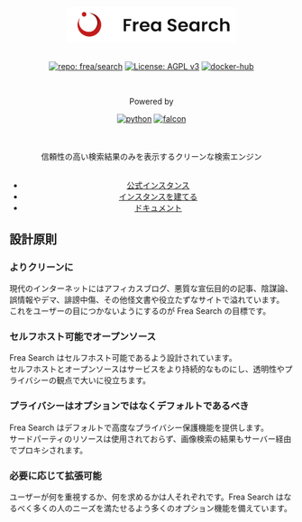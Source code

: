 <div align="center">
<img src="docs/assets/logo.png" alt="Frea Search" width="60%"><br><br>
<p><a href="https://git.sda1.net/frea/search-api"><img src="https://img.shields.io/badge/frea%2Fsearch-master-lightgrey?style=for-the-badge&amp;logo=gitlab" alt="repo: frea/search"></a>
<a href="https://www.gnu.org/licenses/agpl-3.0"><img src="https://img.shields.io/badge/License-AGPL_v3-blue.svg?style=for-the-badge" alt="License: AGPL v3"></a>
<a href="https://hub.docker.com/r/nexryai/frea-api"><img src="https://img.shields.io/badge/get%20on%20docker%20hub-EEE?style=for-the-badge&amp;logo=docker" alt="docker-hub"></a>

<br></p>
<p>Powered by</p>
<p><a href="https://www.python.org/"><img src="https://img.shields.io/badge/python-EEE?style=for-the-badge&logo=python" alt="python"></a>
<a href="https://falconframework.org/"><img src="https://img.shields.io/badge/falcon-000000?style=for-the-badge&logo=falcon" alt="falcon"></a>

<br><br>
信頼性の高い検索結果のみを表示するクリーンな検索エンジン<br>
<br>
<ul>
<li><a href="https://freasearch.org/">公式インスタンス</a></li>
<li><a href="https://docs.freasearch.org/setup/">インスタンスを建てる</a></li>
<li><a href="https://docs.freasearch.org/">ドキュメント</a></li>
</ul>

</div>

## 設計原則
### よりクリーンに
現代のインターネットにはアフィカスブログ、悪質な宣伝目的の記事、陰謀論、誤情報やデマ、誹謗中傷、その他怪文書や役立たずなサイトで溢れています。  
これをユーザーの目につかないようにするのが  Frea Search の目標です。

### セルフホスト可能でオープンソース
Frea Search はセルフホスト可能であるよう設計されています。  
セルフホストとオープンソースはサービスをより持続的なものにし、透明性やプライバシーの観点で大いに役立ちます。

### プライバシーはオプションではなくデフォルトであるべき
Frea Search はデフォルトで高度なプライバシー保護機能を提供します。  
サードパーティのリソースは使用されておらず、画像検索の結果もサーバー経由でプロキシされます。

### 必要に応じて拡張可能
ユーザーが何を重視するか、何を求めるかは人それぞれです。Frea Search はなるべく多くの人のニーズを満たせるよう多くのオプション機能を備えています。  
